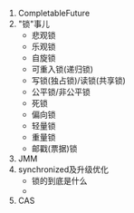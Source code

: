 1. CompletableFuture
2. "锁"事儿
   - 悲观锁
   - 乐观锁
   - 自旋锁
   - 可重入锁(递归锁)
   - 写锁(独占锁)/读锁(共享锁)
   - 公平锁/非公平锁
   - 死锁
   - 偏向锁
   - 轻量锁
   - 重量锁
   - 邮戳(票据)锁
3. JMM
4. synchronized及升级优化
   - 锁的到底是什么
   - 
5. CAS











